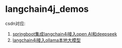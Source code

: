 # langchain4j_demos
csdn对应:
1. [springboot集成langchain4j接入open AI和deepseek](https://blog.csdn.net/qq_41459187/article/details/147730926)
2. [langchain4j接入ollama本地大模型](https://blog.csdn.net/qq_41459187/article/details/147718688)